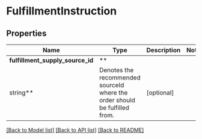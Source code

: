 # FulfillmentInstruction

## Properties

Name | Type | Description | Notes
------------ | ------------- | ------------- | -------------
**fulfillment_supply_source_id** | **
string** | Denotes the recommended sourceId where the order should be fulfilled from. | [optional]

[[Back to Model list]](../../README.md#documentation-for-models) [[Back to API list]](../../README.md#documentation-for-api-endpoints) [[Back to README]](../../README.md)

